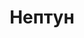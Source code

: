 --- 
title: "Нептун" 
site: "www.neptun.crimea.ua" 
town: "Алушта" 
tel: ["+38 (063) 2963187"] 
address: "Крым, г.Алушта, ул.Сергеева-Ценского, 97" 
mail: "info@neptun.crimea.ua" 
--- 